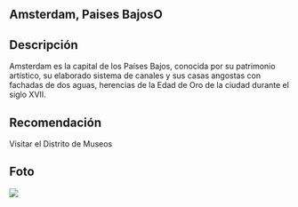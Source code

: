 ## Amsterdam, Paises BajosO

## Descripción

Amsterdam es la capital de los Países Bajos, conocida por su patrimonio artístico, su elaborado sistema de canales y sus casas angostas con fachadas de dos aguas, herencias de la Edad de Oro de la ciudad durante el siglo XVII.

## Recomendación

Visitar el Distrito de Museos 

## Foto
![](https://www.google.com/search?sca_esv=e3144f6254eef5eb&cs=1&sxsrf=AHTn8zpeFuoA2PRA_PD4RJOYyUnvxAxclw:1740486435024&q=%C3%81msterdam&udm=2&fbs=ABzOT_BnMAgCWdhr5zilP5f1cnRvK9uZj3HA_MTJAA6lXR8yQOHuLLuvP9rOMou0fHm-Hy8sYGFoN9cTETvpa-x59fPcXx0zffFn4aFQ7MaF1Fv3WHDwUOnqFXXkHT5Z264dQmlgcc9mUBwD8A1bry91UeN2Y0FsHU1WoQZ_5NJO4P3Cx4-JoCKIzTDyD1vGjTxdhezApsCVlw61rtPSD3ie1lWHFLEx3A&sa=X&ved=2ahUKEwiNu8id6d6LAxX_RzABHTe6BpwQtKgLegQIGhAB&biw=2225&bih=2042&dpr=1#vhid=DnWrhX0plSZM_M&vssid=mosaic)

